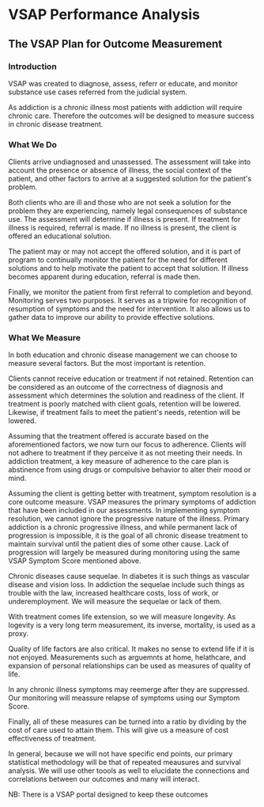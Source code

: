 # VSAP Performance Analysis

## The VSAP Plan for Outcome Measurement

### Introduction

VSAP was created to diagnose, assess, referr or educate, and monitor substance 
use cases referred from the judicial system.

As addiction is a chronic illness most patients with addiction will require 
chronic care. Therefore the outcomes will be designed to measure success in 
chronic disease treatment.


### What We Do

Clients arrive undiagnosed and unassessed. The assessment will take into 
account the presence or absence of illness, the social context of the patient, 
and other factors to arrive at a suggested solution for the patient's problem.

Both clients who are ill and those who are not seek a solution for 
the problem they are experiencing, namely legal consequences of 
substance use. The assessment will determine if illness is present. If treatment 
for illness is required, referral is made. If no illness is present, the client
is offered an educational solution.

The patient may or may not accept the offered solution, and it is part of 
program to continually monitor the patient for the need for different solutions
and to help motivate the patient to accept that solution. If illness becomes
apparent during education, referral is made then.

Finally, we monitor the patient from first referral to completion and beyond. 
Monitoring serves two purposes. It serves as a tripwire for recognition of resumption
of symptoms and the need for intervention. It also allows us to gather data
to improve our ability to provide effective solutions. 


### What We Measure

In both education and chronic disease management we can choose to measure 
several factors. But the most important is retention. 

Clients cannot receive education or treatment if not retained. Retention can 
be considered as an outcome of the correctness of diagnosis and assessment 
which determines the solution and readiness of the client. If treatment is 
poorly matched with client goals, retention will be lowered. Likewise, if 
treatment fails to meet the patient's needs, retention will be lowered.

Assuming that the treatment offered is accurate based on the aforementioned
factors, we now turn our focus to adherence. Clients will not adhere to treatment
if they perceive it as not meeting their needs. In addiction treatment,
a key measure of adherence to the care plan is abstinence from using drugs or compulsive
behavior to alter their mood or mind.

Assuming the client is getting better with treatment, symptom resolution is a 
core outcome measure. VSAP measures the primary symptoms of addiction that have been
included in our assessments. In implementing symptom resolution, we
cannot ignore the progressive nature of the illness. Primary addiction is a 
chronic progressive illness, and while permanent lack of progression is
impossible, it is the goal of all chronic disease treatment to maintain survival
until the patient dies of some other cause. Lack of progression will
largely be measured during monitoring using the same VSAP Symptom Score mentioned
above.

Chronic diseases cause sequelae. In diabetes it is such things as vascular disease 
and vision loss. In addiction the sequelae include such things as trouble with the law, 
increased healthcare costs, loss of work, or underemployment. We will 
measure the sequelae or lack of them.

With treatment comes life extension, so we will measure longevity. As
logevity is a very long term measurement, its inverse, mortality,
is used as a proxy.

Quality of life factors are also critical. It makes no sense to extend life
if it is not enjoyed. Measurements such as arguemnts at home, helathcare, 
and expansion of personal relationships can be used as measures of 
quality of life.

In any chronic illness symptoms may reemerge after they are suppressed. 
Our monitoring will meassure relapse of symptoms using our Symptom Score.

Finally, all of these measures can be turned into a ratio by dividing
by the cost of care used to attain them. This will give us a 
measure of cost effectiveness of treatment.

In general, because we will not have specific end points, our 
primary statistical methodology will be that of repeated meausures 
and survival analysis. We will use other toools as well to elucidate 
the connections and correlations between our outcomes and many will 
interact.

NB: There is a VSAP portal designed to keep these outcomes

